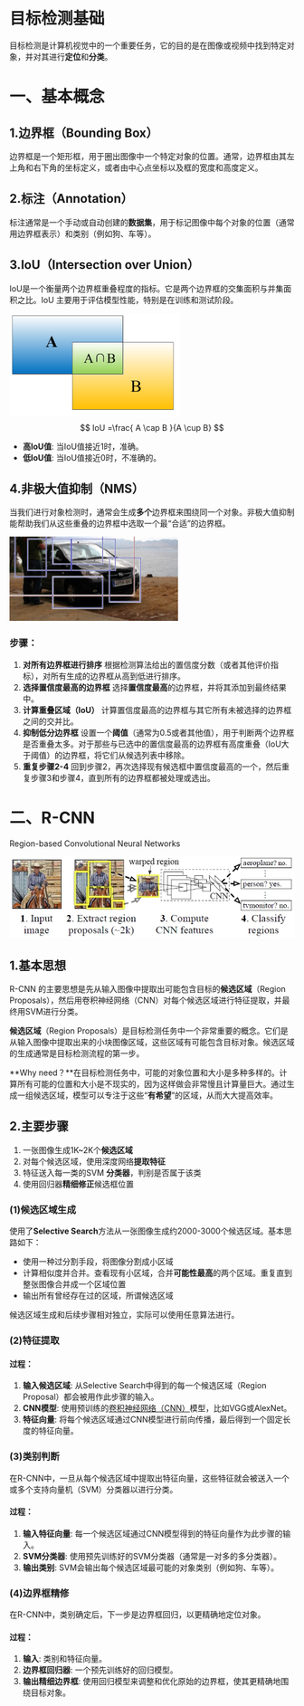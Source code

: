 # 目标检测基础

目标检测是计算机视觉中的一个重要任务，它的目的是在图像或视频中找到特定对象，并对其进行**定位**和**分类**。

# 一、基本概念

## 1.边界框（Bounding Box）

边界框是一个矩形框，用于圈出图像中一个特定对象的位置。通常，边界框由其左上角和右下角的坐标定义，或者由中心点坐标以及框的宽度和高度定义。

## 2.标注（Annotation）

标注通常是一个手动或自动创建的**数据集**，用于标记图像中每个对象的位置（通常用边界框表示）和类别（例如狗、车等）。

## 3.IoU（Intersection over Union）

IoU是一个衡量两个边界框重叠程度的指标。它是两个边界框的交集面积与并集面积之比。IoU 主要用于评估模型性能，特别是在训练和测试阶段。

![v2-6fe13f10a9cb286f06aa1e3e2a2b29bc_1440w](./pic/v2-6fe13f10a9cb286f06aa1e3e2a2b29bc_1440w.png)
$$
IoU =
​
\frac{ A \cap B 
}{A \cup B}
$$

- **高IoU值**: 当IoU值接近1时，准确。
- **低IoU值**: 当IoU值接近0时，不准确的。

## 4.**非极大值抑制（**NMS**）**

当我们进行对象检测时，通常会生成**多个**边界框来围绕同一个对象。非极大值抑制能帮助我们从这些重叠的边界框中选取一个最“合适”的边界框。

![v2-19c03377416e437a288e29bd27e97c14_1440w](./pic/v2-19c03377416e437a288e29bd27e97c14_1440w.png)

### 步骤：

1. **对所有边界框进行排序**
   根据检测算法给出的置信度分数（或者其他评价指标），对所有生成的边界框从高到低进行排序。
2. **选择置信度最高的边界框**
   选择**置信度最高**的边界框，并将其添加到最终结果中。
3. **计算重叠区域（IoU）**
   计算置信度最高的边界框与其它所有未被选择的边界框之间的交并比。
4. **抑制低分边界框**
   设置一个**阈值**（通常为0.5或者其他值），用于判断两个边界框是否重叠太多。对于那些与已选中的置信度最高的边界框有高度重叠（IoU大于阈值）的边界框，将它们从候选列表中移除。
5. **重复步骤2-4**
   回到步骤2，再次选择现有候选框中置信度最高的一个，然后重复步骤3和步骤4，直到所有的边界框都被处理或选出。

# 二、R-CNN

Region-based Convolutional Neural Networks

![v2-32e78b7f2e29c3e4e159a52ed38a6f73_1440w](./pic/v2-32e78b7f2e29c3e4e159a52ed38a6f73_1440w.webp)

## 1.基本思想

R-CNN 的主要思想是先从输入图像中提取出可能包含目标的**候选区域**（Region Proposals），然后用卷积神经网络（CNN）对每个候选区域进行特征提取，并最终用SVM进行分类。

**候选区域**（Region Proposals）是目标检测任务中一个非常重要的概念。它们是从输入图像中提取出来的小块图像区域，这些区域有可能包含目标对象。候选区域的生成通常是目标检测流程的第一步。

**Why need？**在目标检测任务中，可能的对象位置和大小是多种多样的。计算所有可能的位置和大小是不现实的，因为这样做会非常慢且计算量巨大。通过生成一组候选区域，模型可以专注于这些“**有希望**”的区域，从而大大提高效率。

## 2.主要步骤

1. 一张图像生成1K~2K个**候选区域**
2. 对每个候选区域，使用深度网络**提取特征**
3. 特征送入每一类的SVM **分类器**，判别是否属于该类
4. 使用回归器**精细修正**候选框位置

### (1)候选区域生成

使用了**Selective Search**方法从一张图像生成约2000-3000个候选区域。基本思路如下：

- 使用一种过分割手段，将图像分割成小区域
- 计算相似度并合并。查看现有小区域，合并**可能性最高**的两个区域。重复直到整张图像合并成一个区域位置
- 输出所有曾经存在过的区域，所谓候选区域

候选区域生成和后续步骤相对独立，实际可以使用任意算法进行。

### (2)特征提取

#### 过程：

1. **输入候选区域**: 从Selective Search中得到的每一个候选区域（Region Proposal）都会被用作此步骤的输入。
2. **CNN模型**: 使用预训练的[卷积神经网络（CNN）](‪预训练卷积神经网络(VGG,AlexNet).md)模型，比如VGG或AlexNet。
3. **特征向量**: 将每个候选区域通过CNN模型进行前向传播，最后得到一个固定长度的特征向量。

### (3)类别判断

在R-CNN中，一旦从每个候选区域中提取出特征向量，这些特征就会被送入一个或多个支持向量机（SVM）分类器以进行分类。

#### 过程：

1. **输入特征向量**: 每一个候选区域通过CNN模型得到的特征向量作为此步骤的输入。
2. **SVM分类器**: 使用预先训练好的SVM分类器（通常是一对多的多分类器）。
3. **输出类别**: SVM会输出每个候选区域最可能的对象类别（例如狗、车等）。

### (4)边界框精修

在R-CNN中，类别确定后，下一步是边界框回归，以更精确地定位对象。

#### 过程：

1. **输入**: 类别和特征向量。
2. **边界框回归器**: 一个预先训练好的回归模型。
3. **输出精细边界框**: 使用回归模型来调整和优化原始的边界框，使其更精确地围绕目标对象。

